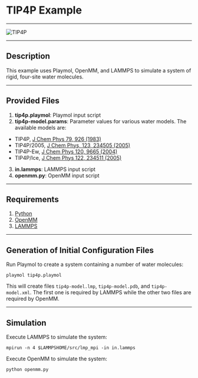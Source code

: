 # TIP4P Example

----------------------------------------------------------------------------------------------------

![TIP4P](http://www.sklogwiki.org/SklogWiki/images/thumb/a/a5/Four_site_water_model.png/600px-Four_site_water_model.png)

----------------------------------------------------------------------------------------------------
Description
----------------------------------------------------------------------------------------------------

This example uses Playmol, OpenMM, and LAMMPS to simulate a system of rigid, four-site water
molecules.

----------------------------------------------------------------------------------------------------
Provided Files
----------------------------------------------------------------------------------------------------

1. __tip4p.playmol__: Playmol input script
2. __tip4p-model.params__: Parameter values for various water models. The available models are:
* TIP4P, [J Chem Phys 79, 926 (1983)](https://doi.org/10.1063/1.445869)
* TIP4P/2005, [J Chem Phys, 123, 234505 (2005)](http://dx.doi.org/10.1063/1.2121687)
* TIP4P-Ew, [J Chem Phys 120, 9665 (2004)](https://doi.org/10.1063/1.1683075)
* TIP4P/Ice, [J Chem Phys 122, 234511 (2005)](https://doi.org/10.1063/1.1931662)
3. __in.lammps__: LAMMPS input script
4. __openmm.py__: OpenMM input script

----------------------------------------------------------------------------------------------------
Requirements
----------------------------------------------------------------------------------------------------

1. [Python](https://www.python.org)
1. [OpenMM](https://github.com/pandegroup/openmm)
2. [LAMMPS](https://github.com/lammps/lammps)

----------------------------------------------------------------------------------------------------
Generation of Initial Configuration Files
----------------------------------------------------------------------------------------------------

Run Playmol to create a system containing a number of water molecules:

    playmol tip4p.playmol

This will create files `tip4p-model.lmp`, `tip4p-model.pdb`, and `tip4p-model.xml`. The first one
is required by LAMMPS while the other two files are required by OpenMM.

----------------------------------------------------------------------------------------------------
Simulation
----------------------------------------------------------------------------------------------------

Execute LAMMPS to simulate the system:

    mpirun -n 4 $LAMMPSHOME/src/lmp_mpi -in in.lammps

Execute OpenMM to simulate the system:

    python openmm.py
